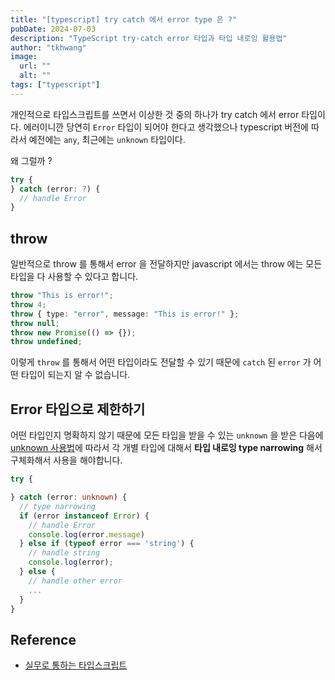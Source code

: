 ```yaml
---
title: "[typescript] try catch 에서 error type 은 ?"
pubDate: 2024-07-03
description: "TypeScript try-catch error 타입과 타입 내로잉 활용법"
author: "tkhwang"
image:
  url: ""
  alt: ""
tags: ["typescript"]
---
```


개인적으로 타입스크립트를 쓰면서 이상한 것 중의 하나가 try catch 에서 error 타입이다.
에러이니깐 당연히 `Error` 타입이 되어야 한다고 생각했으나 typescript 버전에 따라서 예전에는 `any`, 최근에는 `unknown` 타입이다.

왜 그럴까 ?

```typescript
try {
} catch (error: ?) {
  // handle Error
}
```

## throw

일반적으로 throw 를 통해서 error 을 전달하지만 javascript 에서는 throw 에는 모든 타입을 다 사용할 수 있다고 합니다.

```typescript
throw "This is error!";
throw 4;
throw { type: "error", message: "This is error!" };
throw null;
throw new Promise(() => {});
throw undefined;
```

이렇게 `throw` 를 통해서 어떤 타입이라도 전달할 수 있기 때문에 `catch` 된 `error` 가 어떤 타입이 되는지 알 수 없습니다.

## Error 타입으로 제한하기

어떤 타입인지 명확하지 않기 때문에 모든 타입을 받을 수 있는 `unknown` 을 받은 다음에 [unknown 사용법](https://tkhwang.github.io/posts/2024-06-29-typescript-how-to-use-unknown/)에 따라서 각 개별 타입에 대해서 **타입 내로잉 type narrowing** 해서 구체화해서 사용을 해야합니다.

```typescript
try {

} catch (error: unknown) {
  // type narrowing
  if (error instanceof Error) {
    // handle Error
    console.log(error.message)
  } else if (typeof error === 'string') {
    // handle string
    console.log(error);
  } else {
    // handle other error
    ...
  }
}
```

## Reference

- [실무로 통하는 타입스크립트](https://www.aladin.co.kr/shop/wproduct.aspx?ItemId=341765327)
